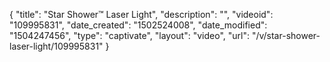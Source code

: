 {
    "title": "Star Shower&trade; Laser Light",
    "description": "",
    "videoid": "109995831",
    "date_created": "1502524008",
    "date_modified": "1504247456",
    "type": "captivate",
    "layout": "video",
    "url": "\/v\/star-shower-laser-light\/109995831"
}